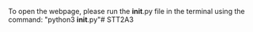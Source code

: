 To open the webpage, please run the __init__.py file in the terminal 
using the command: "python3 __init__.py"# STT2A3
